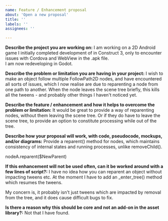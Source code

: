```yaml
---
name: Feature / Enhancement proposal
about: 'Open a new proposal'
title: ''
labels: ''
assignees: ''

---
```


<!--
Please fill in *all* the questions below and don't remove any of them.
Proposals not following the template below will be closed immediately.
-->

**Describe the project you are working on:**
I am working on a 2D Android game I initially completed development of in Construct 3, only to encounter issues with Cordova and WebView in the .apk file.  
I am now redeveloping in Godot. 


**Describe the problem or limitation you are having in your project:**
I wish to make an object follow multiple FollowPath2D nodes, and have encountered all sorts of issues, which I now realise are due to reparenting a node from one path to another.
When the node leaves the scene tree briefly, this kills all the tweens - and probably other things I haven't noticed yet.


**Describe the feature / enhancement and how it helps to overcome the problem or limitation:**
It would be great to provide a way of reparenting nodes, without them leaving the scene tree.  Or if they do have to leave the scene tree, to provide an option to constitute processing while out of the tree.

**Describe how your proposal will work, with code, pseudocode, mockups, and/or diagrams:**
Provide a reparent() method for nodes, which maintains consistency of internal states and running processes, unlike removeChild().

nodeA.reparent($NewParent)

**If this enhancement will not be used often, can it be worked around with a few lines of script?:**
I have no idea how you can reparent an object without impacting tweens etc.  At the moment I have to add an _enter_tree() method which resumes the tweens.  

My concern is, it probably isn't just tweens which are impacted by removal from the tree, and it does cause difficult bugs to fix.

**Is there a reason why this should be core and not an add-on in the asset library?:**
Not that I have found.
